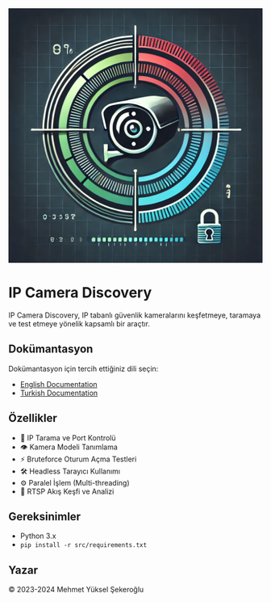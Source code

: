 <div align="center">
  <img src="img/logo.webp" alt="Logo">
</div>

# IP Camera Discovery

IP Camera Discovery, IP tabanlı güvenlik kameralarını keşfetmeye, taramaya ve test etmeye yönelik kapsamlı bir araçtır.

## Dokümantasyon

Dokümantasyon için tercih ettiğiniz dili seçin:

- [English Documentation](doc/en/README.md)
- [Turkish Documentation](doc/tr/README.md)

## Özellikler

- 🔎 IP Tarama ve Port Kontrolü
- 👁 Kamera Modeli Tanımlama
- ⚡ Bruteforce Oturum Açma Testleri
- 🛠 Headless Tarayıcı Kullanımı
- ⚙ Paralel İşlem (Multi-threading)
- 🎦 RTSP Akış Keşfi ve Analizi

## Gereksinimler

- Python 3.x
- `pip install -r src/requirements.txt`

## Yazar

© 2023-2024 Mehmet Yüksel Şekeroğlu
